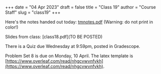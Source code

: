 +++
date = "04 Apr 2023"
draft = false
title = "Class 19"
author = "Course Staff"
slug = "class19"
+++

Here's the notes handed out today: [tmnotes.pdf](/docs/tmnotes) (Warning: do not print in color!)

Slides from class: [class18.pdf](TO BE POSTED)

There is a Quiz due Wednesday at 9:59pm, posted in Gradescope.

Problem Set 8 is due on Monday, 10 April. The latex template is [https://www.overleaf.com/read/nhgcvwvnfvkh](https://www.overleaf.com/read/nhgcvwvnfvkh).



